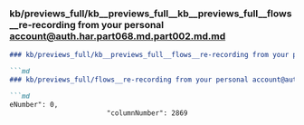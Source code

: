 ### kb/previews_full/kb__previews_full__kb__previews_full__flows__re-recording from your personal account@auth.har.part068.md.part002.md.md

```md
### kb/previews_full/kb__previews_full__flows__re-recording from your personal account@auth.har.part068.md.part002.md

```md
### kb/previews_full/flows__re-recording from your personal account@auth.har.part068.md (part 002)

```md
eNumber": 0,
                        "columnNumber": 2869
                    
```

```

```

```
